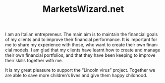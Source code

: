 ﻿---
layout: post-ea

title: MarketsWizard.net
logo: marketswizard_net.png

socials:
  - icon: home
    link: http://marketswizard.net/
  - icon: skype
    link: skype:sunalex83?chat
  - icon: facebook-square
    link: https://www.facebook.com/RosatiAle
  - icon: linkedin
    link: https://www.linkedin.com/in/alessandrorosati

category: friends
order: 6

lang: en
ref: marketswizard_net_friend
---

I am an Italian entrepreneur. 
The main aim is to maintain the financial goals of my clients and to improve their financial performance. 
It is important for me to share my experience with those, who want to create their own financial models.
I am glad that my clients have learnt how to create and manage their own financial portfolios, and that they have been keeping to improve their skills together with me.

It is my great pleasure to support the “Lincoln virus” project.
Together we are able to save more children’s lives and give them happy childhood.

